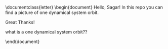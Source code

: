 \documentclass{letter}
\begin{document}
Hello, Sagar! In this repo you can find a picture of one dynamical system orbit.

Great Thanks!

what is a one dynamical system orbit?? 

\end{document}